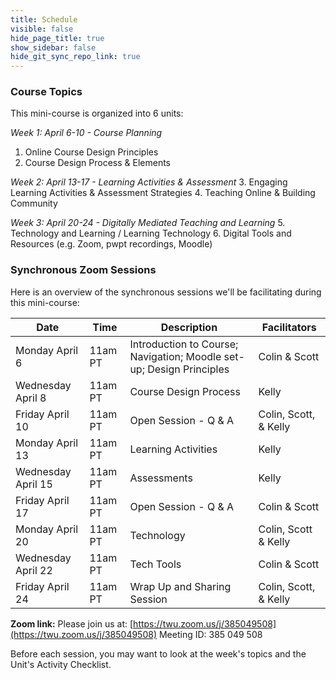 ```yaml
---
title: Schedule
visible: false
hide_page_title: true
show_sidebar: false
hide_git_sync_repo_link: true
---
```


### Course Topics
This mini-course is organized into 6 units:

*Week 1: April 6-10 - Course Planning*
  1. Online Course Design Principles
  2. Course Design Process & Elements

*Week 2: April 13-17 - Learning Activities & Assessment*
  3. Engaging Learning Activities & Assessment Strategies
  4. Teaching Online & Building Community

*Week 3: April 20-24 - Digitally Mediated Teaching and Learning*
 5. Technology and Learning / Learning Technology
 6. Digital Tools and Resources (e.g. Zoom, pwpt recordings, Moodle)


### Synchronous Zoom Sessions
Here is an overview of the synchronous sessions we'll be facilitating during this mini-course:

| Date| Time   | Description | Facilitators |
|---|----|---|---|
| Monday April 6| 11am PT| Introduction to Course; Navigation; Moodle set-up; Design Principles | Colin & Scott |
| Wednesday April 8  | 11am PT     |   Course Design Process    | Kelly |
| Friday April 10 | 11am PT| Open Session - Q & A    | Colin, Scott, & Kelly |
| Monday April 13| 11am PT|  Learning Activities  | Kelly |
| Wednesday April 15  | 11am PT| Assessments     | Kelly|
| Friday April 17    | 11am PT| Open Session - Q & A     | Colin & Scott |
| Monday April 20     | 11am PT| Technology     | Colin, Scott & Kelly |
| Wednesday April 22 | 11am PT| Tech Tools     | Colin & Scott |
| Friday April 24   | 11am PT| Wrap Up and Sharing Session| Colin, Scott, & Kelly |

**Zoom link:**
Please join us at: [https://twu.zoom.us/j/385049508](https://twu.zoom.us/j/385049508)
 Meeting ID: 385 049 508

Before each session, you may want to look at the week's topics and the Unit's Activity Checklist.
